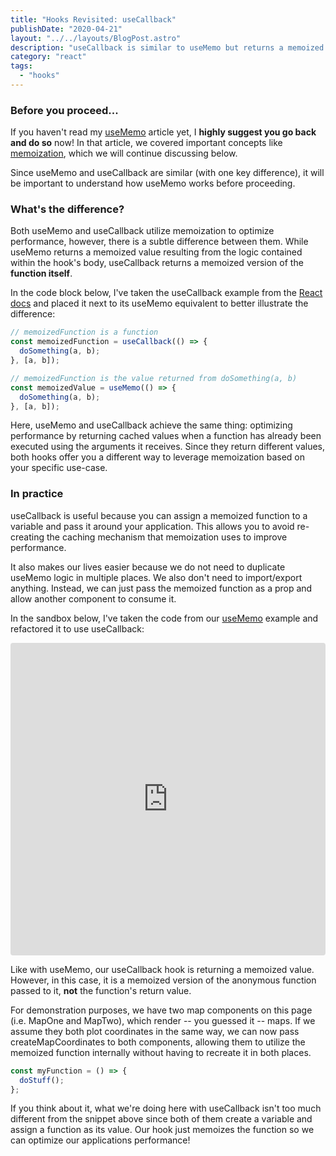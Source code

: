 ```yaml
---
title: "Hooks Revisited: useCallback"
publishDate: "2020-04-21"
layout: "../../layouts/BlogPost.astro"
description: "useCallback is similar to useMemo but returns a memoized function, not a memoized value."
category: "react"
tags:
  - "hooks"
---
```


### Before you proceed...

If you haven't read my <a href="posts///hooks-usememo">useMemo</a> article yet, I **highly suggest you go back and do so** now! In that article, we covered important concepts like [memoization](https://en.wikipedia.org/wiki/Memoization), which we will continue discussing below.

Since useMemo and useCallback are similar (with one key difference), it will be important to understand how useMemo works before proceeding.

### What's the difference?

Both useMemo and useCallback utilize memoization to optimize performance, however, there is a subtle difference between them. While useMemo returns a memoized value resulting from the logic contained within the hook's body, useCallback returns a memoized version of the **function itself**.

In the code block below, I've taken the useCallback example from the [React docs](https://reactjs.org/docs/hooks-reference.html#usecallback) and placed it next to its useMemo equivalent to better illustrate the difference:

```javascript
// memoizedFunction is a function
const memoizedFunction = useCallback(() => {
  doSomething(a, b);
}, [a, b]);

// memoizedFunction is the value returned from doSomething(a, b)
const memoizedValue = useMemo(() => {
  doSomething(a, b);
}, [a, b]);
```

Here, useMemo and useCallback achieve the same thing: optimizing performance by returning cached values when a function has already been executed using the arguments it receives. Since they return different values, both hooks offer you a different way to leverage memoization based on your specific use-case.

### In practice

useCallback is useful because you can assign a memoized function to a variable and pass it around your application. This allows you to avoid re-creating the caching mechanism that memoization uses to improve performance.

It also makes our lives easier because we do not need to duplicate useMemo logic in multiple places. We also don't need to import/export anything. Instead, we can just pass the memoized function as a prop and allow another component to consume it.

In the sandbox below, I've taken the code from our <a href="/posts/hooks-usecallback">useMemo</a> example and refactored it to use useCallback:

<iframe
  src="https://codesandbox.io/embed/hooksusecallback-89w2p?fontsize=14&hidenavigation=1&theme=dark&view=editor"
  style="width:100%; height:500px; border:0; border-radius: 4px; overflow:hidden;"
  title="hooks/useCallback"
  allow="accelerometer; ambient-light-sensor; camera; encrypted-media; geolocation; gyroscope; hid; microphone; midi; payment; usb; vr"
  sandbox="allow-forms allow-modals allow-popups allow-presentation allow-same-origin allow-scripts"
></iframe>

Like with useMemo, our useCallback hook is returning a memoized value. However, in this case, it is a memoized version of the anonymous function passed to it, **not** the function's return value.

For demonstration purposes, we have two map components on this page (i.e. MapOne and MapTwo), which render -- you guessed it -- maps. If we assume they both plot coordinates in the same way, we can now pass createMapCoordinates to both components, allowing them to utilize the memoized function internally without having to recreate it in both places.

```javascript
const myFunction = () => {
  doStuff();
};
```

If you think about it, what we're doing here with useCallback isn't too much different from the snippet above since both of them create a variable and assign a function as its value. Our hook just memoizes the function so we can optimize our applications performance!
